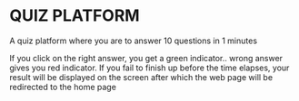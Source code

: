 # QUIZ PLATFORM

A quiz platform where you are to answer 10 questions in 1 minutes

If you click on the right answer, you get a green indicator.. wrong answer gives you red indicator.
If you fail to finish up before the time elapses, your result will be displayed on the screen after which the web page will be redirected to the home page
